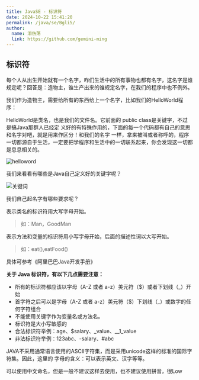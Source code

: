 ```yaml
---
title: JavaSE - 标识符
date: 2024-10-22 15:41:20
permalink: /java/se/Bgli5/
author: 
  name: 泪伤荡
  link: https://github.com/gemini-ming
---
```


 

## 标识符

每个人从出生开始就有一个名字，咋们生活中的所有事物也都有名字，这名字是谁规定呢？回答是：造物主，谁生产出来的谁规定名字，在我们的程序中也不例外。

我们作为造物主，需要给所有的东西给上一个名字，比如我们的HelloWorld程序：

HelloWorld是类名，也是我们的文件名。它前面的 public class是关键字，不过是搞Java那群人已经定 义好的有特殊作用的，下面的每一个代码都有自己的意思和名字对吧，就是用来作区分！和我们的名字 一样，拿来被叫或者称呼的，程序一切都源自于生活，一定要把学程序和生活中的一切联系起来，你会发现这一切都是息息相关的。

![helloword](https://cdn.jsdelivr.net/gh/Kele-Bingtang/static/img/JavaSE基础/20211024141441.png)

我们来看看有哪些是Java自己定义好的关键字呢？

![关键词](https://cdn.jsdelivr.net/gh/Kele-Bingtang/static/img/JavaSE基础/20211024141507.png)

我们自己起名字有哪些要求呢？ 

表示类名的标识符用大写字母开始。

> 如：Man，GoodMan

表示方法和变量的标识符用小写字母开始，后面的描述性词以大写开始。

> 如：eat(),eatFood()

具体可参考《阿里巴巴Java开发手册》

**关于 Java 标识符，有以下几点需要注意：**

- 所有的标识符都应该以字母（A-Z 或者 a-z）美元符（$）或者下划线（_）开始
- 首字符之后可以是字母（A-Z 或者 a-z）美元符（$）下划线（_）或数字的任何字符组合
- 不能使用关键字作为变量名或方法名。
- 标识符是大小写敏感的
- 合法标识符举例：age、$salary、_value、__1_value
- 非法标识符举例：123abc、-salary、#abc

JAVA不采用通常语言使用的ASCII字符集，而是采用unicode这样的标准的国际字符集。因此，这里的 字母的含义：可以表示英文、汉字等等。

可以使用中文命名，但是一般不建议这样去使用，也不建议使用拼音，很Low